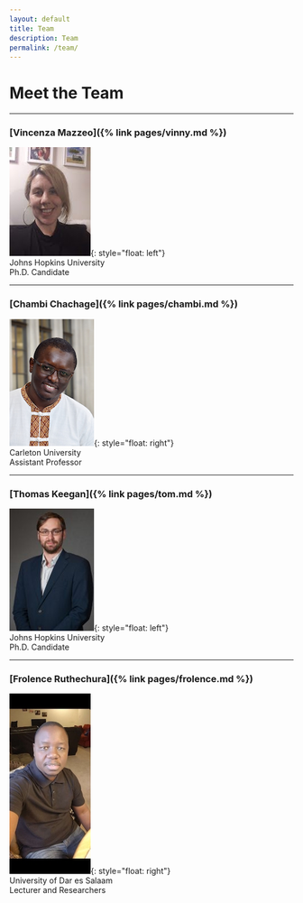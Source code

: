 ```yaml
---
layout: default
title: Team
description: Team
permalink: /team/
---
```

# Meet the Team

---
### [Vincenza Mazzeo]({% link pages/vinny.md %})  
![Vinny](../pages/images/vinny.jpeg){: style="float: left"}  
Johns Hopkins University  
Ph.D. Candidate  


---


### [Chambi Chachage]({% link pages/chambi.md %})  
![Chambi](../pages/images/chambi.jpeg){: style="float: right"}  
Carleton University  
Assistant Professor  

---


### [Thomas Keegan]({% link pages/tom.md %})  
![Tom](../pages/images/tom.jpeg){: style="float: left"}  
Johns Hopkins University  
Ph.D. Candidate  


---


### [Frolence Ruthechura]({% link pages/frolence.md %})  
![Frolence](../pages/images/frolence.jpeg){: style="float: right"}  
University of Dar es Salaam  
Lecturer and Researchers  
 

